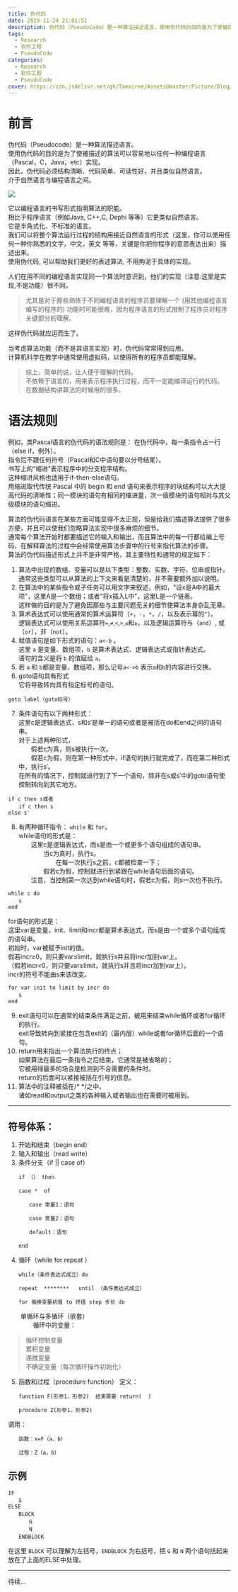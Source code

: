 ```yaml
---
title: 伪代码
date: 2019-11-24 21:01:51
description: 伪代码（PseudoCode）是一种算法描述语言。使用伪代码的目的是为了使被描述的算法可以容易地以任何一种编程语言（Pascal，C，Java，etc）实现。
tags:
  - Research
  - 软件工程
  - PseudoCode
categories:
  - Research
  - 软件工程
  - PseudoCode
cover: https://cdn.jsdelivr.net/gh/Tamsiree/Assets@master/Picture/Blog/Cover/wallhaven-4dpel4.jpg
---
```


# 前言
伪代码（Pseudocode）是一种算法描述语言。  
使用伪代码的目的是为了使被描述的算法可以容易地以任何一种编程语言（Pascal，C，Java，etc）实现。  
因此，伪代码必须结构清晰、代码简单、可读性好，并且类似自然语言。   
介于自然语言与编程语言之间。

![](https://cdn.jsdelivr.net/gh/Tamsiree/Assets@master/Picture/code-wallpaper-15.jpg)

它以编程语言的书写形式指明算法的职能。  
相比于程序语言（例如Java, C++,C, Dephi 等等）它更类似自然语言。  
它是半角式化、不标准的语言。  
我们可以将整个算法运行过程的结构用接近自然语言的形式（这里，你可以使用任何一种你熟悉的文字，中文，英文 等等，关键是你把你程序的意思表达出来）描述出来。  
使用伪代码, 可以帮助我们更好的表述算法, 不用拘泥于具体的实现。

人们在用不同的编程语言实现同一个算法时意识到，他们的实现（注意:这里是实现,不是功能）很不同。  
> 尤其是对于那些熟练于不同编程语言的程序员要理解一个 (用其他编程语言编写的程序的) 功能时可能很难，因为程序语言的形式限制了程序员对程序关键部分的理解。 

这样伪代码就应运而生了。

当考虑算法功能（而不是其语言实现）时，伪代码常常得到应用。  
计算机科学在教学中通常使用虚拟码，以使得所有的程序员都能理解。

> 综上，简单的说，让人便于理解的代码。  
> 不依赖于语言的，用来表示程序执行过程，而不一定能编译运行的代码。  
> 在数据结构讲算法的时候用的很多。 


# 语法规则
例如，类Pascal语言的伪代码的语法规则是： 在伪代码中，每一条指令占一行（else if，例外）。  
指令后不跟任何符号（Pascal和C中语句要以分号结尾）。  
书写上的“缩进”表示程序中的分支程序结构。  
这种缩进风格也适用于if-then-else语句。  
用缩进取代传统 Pascal 中的 begin 和 end 语句来表示程序的块结构可以大大提高代码的清晰性；同一模块的语句有相同的缩进量，次一级模块的语句相对与其父级模块的语句缩进。

算法的伪代码语言在某些方面可能显得不太正规，但是给我们描述算法提供了很多方便，并且可以使我们忽略算法实现中很多麻烦的细节。  
通常每个算法开始时都要描述它的输入和输出，而且算法中的每一行都给编上号码，在解释算法的过程中会经常使用算法步骤中的行号来指代算法的步骤。  
算法的伪代码描述形式上并不是非常严格，其主要特性和通常的规定如下：

1. 算法中出现的数组、变量可以是以下类型：整数、实数、字符、位串或指针。  
通常这些类型可以从算法的上下文来看是清楚的，并不需要额外加以说明。  
2. 在算法中的某些指令或子任务可以用文字来叙述，例如，"设x是A中的最大项"，这里A是一个数组；或者"将x插入L中"，这里L是一个链表。  
这样做的目的是为了避免因那些与主要问题无关的细节使算法本身杂乱无章。
3. 算术表达式可以使用通常的算术运算符（`+`，`-`，`*`，`/`，以及表示幂的`^`）。  
逻辑表达式可以使用关系运算符`=`,`≠`,`<`,`>`,`≤`和`≥`，以及逻辑运算符与（`and`）, 或（`or`），非（`not`）。
4. 赋值语句是如下形式的语句：`a<-b` 。  
这里 `a` 是变量、数组项，`b` 是算术表达式、逻辑表达式或指针表达式。  
语句的含义是将 `b` 的值赋给 `a`。
5. 若 `a` 和 `b`都是变量、数组项，那么记号`a<->b` 表示`a`和`b`的内容进行交换。
6. goto语句具有形式  
它将导致转向具有指定标号的语句。 
```
goto label（goto标号）
```
7. 条件语句有以下两种形式：  
这里c是逻辑表达式，s和s′是单一的语句或者是被括在do和end之间的语句串。  
对于上述两种形式，  
　　假若c为真，则s被执行一次。  
　　假若c为假，则在第一种形式中，if语句的执行就完成了，而在第二种形式中，执行s′。  
在所有的情况下，控制就进行到了下一个语句，除非在s或s′中的goto语句使控制转向到其它地方。 
```
if c then s或者
　　if c then s
else s′
```
8. 有两种循环指令： `while` 和 `for`。  
while语句的形式是：  
　　这里c是逻辑表达式，而s是由一个或更多个语句组成的语句串。  
　　　　当c为真时，执行s。  
　　　　　　在每一次执行s之前，c都被检查一下；  
　　　　假若c为假，控制就进行到紧跟在while语句后面的语句。  
　　注意，当控制第一次达到while语句时，假若c为假，则s一次也不执行。  
```
while c do 
　　s
end
```
for语句的形式是：  
这里var是变量，init、limit和incr都是算术表达式，而s是由一个或多个语句组成的语句串。  
初始时，var被赋予init的值。  
假若incr≥0，则只要var≤limit，就执行s并且将incr加到var上。  
（假若incr<0，则只要var≥limit，就执行s并且将incr加到var上）。  
incr的符号不能由s来该改变。
```
for var init to limit by incr do
　　s
end
```
9. exit语句可以在通常的结束条件满足之前，被用来结束while循环或者for循环的执行。  
exit导致转向到紧接在包含exit的（最内层）while或者for循环后面的一个语句。
10. return用来指出一个算法执行的终点；  
如果算法在最后一条指令之后结束，它通常是被省略的；  
它被用得最多的场合是检测到不合需要的条件时。  
return的后面可以紧接被括在引号的信息。
11. 算法中的注释被括在/* */之中。  
诸如read和output之类的各种输入或者输出也在需要时被用到。

---

## 符号体系：

1. 开始和结束（begin end）
2. 输入和输出（read write）
3. 条件分支（if   ||  case of）
```
　　if （） then　
```
```
　　case *  of

　　　　case 常量1：语句

　　　　case 常量2：语句

　　　　default：语句

　　end
```
4. 循环（while  for  repeat ）
```
　　while（条件表达式成立）do
```
```
　　repeat  ********   until （条件表达式成立）
```
```
　　for 循换变量初值 to 终值 step 步长 do
```
　　单循环与多循环（嵌套）  
　　　　循环中的变量：
> 循环控制变量  
> 累积变量  
> 递推变量  
> 不确定变量（每次循环操作初始化）  
5. 函数和过程（procedure  function）
定义：
```
　　function F(形参1，形参2)  结束需要 return(  )
```
```
　　procedure Z(形参1，形参2)
```
调用：
```
　　函数：x=F（a，b）
```
```
　　过程：Z（a，b）
```

## 示例
```
IF
　　S
ELSE
　　BLOCK
　　　　G
　　　　N
　　ENDBLOCK
```

在这里 `BLOCK` 可以理解为左括号，`ENDBLOCK` 为右括号，把 `G` 和 `N` 两个语句括起来放在了上面的ELSE中处理。


---
待续...